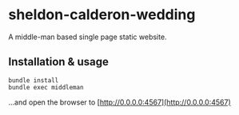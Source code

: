 sheldon-calderon-wedding
========================

A middle-man based single page static website.

Installation & usage
--------------------

```
bundle install
bundle exec middleman
```

...and open the browser to [http://0.0.0.0:4567](http://0.0.0.0:4567)

